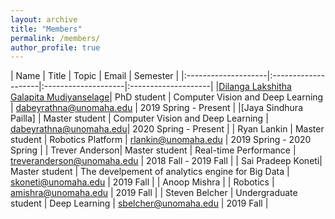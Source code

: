 ```yaml
---
layout: archive
title: "Members"
permalink: /members/
author_profile: true
---
```


|         Name        |     Title           |       Topic         |   Email             | Semester             |
|:--------------------|:--------------------|:--------------------|:--------------------| 
|[Dilanga Lakshitha Galapita Mudiyanselage](https://dabeyrathna.github.io/)| PhD student | Computer Vision and Deep Learning | dabeyrathna@unomaha.edu | 2019 Spring - Present |
|[Jaya Sindhura Pailla] | Master student | Computer Vision and Deep Learning | dabeyrathna@unomaha.edu| 2020 Spring - Present |
| Ryan Lankin | Master student | Robotics Platform | rlankin@unomaha.edu | 2019 Spring - 2020 Spring |
| Trever Anderson| Master student | Real-time Performance |  treveranderson@unomaha.edu | 2018 Fall - 2019 Fall |
| Sai Pradeep Koneti| Master student | The develpement of analytics engine for Big Data |  skoneti@unomaha.edu | 2019 Fall |
| Anoop Mishra   |                      | Robotics    | amishra@unomaha.edu  | 2019 Fall |
| Steven Belcher | Undergraduate student | Deep Learning    | sbelcher@unomaha.edu | 2019 Fall |
